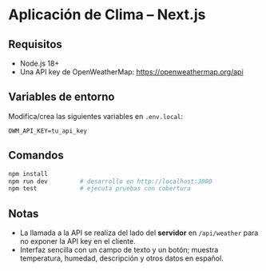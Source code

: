 # Aplicación de Clima – Next.js

## Requisitos
- Node.js 18+
- Una API key de OpenWeatherMap: https://openweathermap.org/api

## Variables de entorno
Modifica/crea las siguientes variables en `.env.local`:
```
OWM_API_KEY=tu_api_key
```

## Comandos
```bash
npm install
npm run dev         # desarrollo en http://localhost:3000
npm test            # ejecuta pruebas con cobertura
```

## Notas
- La llamada a la API se realiza del lado del **servidor** en `/api/weather` para no exponer la API key en el cliente.
- Interfaz sencilla con un campo de texto y un botón; muestra temperatura, humedad, descripción y otros datos en español.
